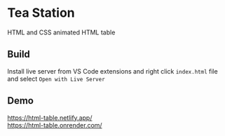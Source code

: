 # Tea Station

HTML and CSS animated HTML table

## Build

Install live server from VS Code extensions and right click `index.html` file and select `Open with Live Server`

## Demo

https://html-table.netlify.app/ <br />
https://html-table.onrender.com/
